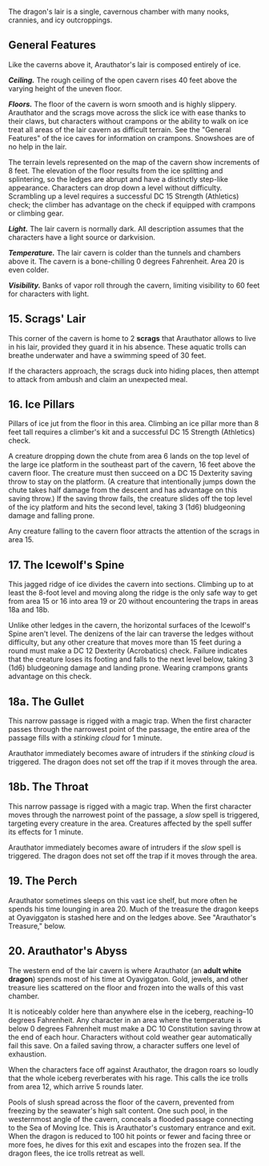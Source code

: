 The dragon's lair is a single, cavernous chamber with many nooks, crannies, and icy outcroppings.

## General Features

Like the caverns above it, Arauthator's lair is composed entirely of ice.

***Ceiling.*** The rough ceiling of the open cavern rises 40 feet above the varying height of the uneven floor.

***Floors.*** The floor of the cavern is worn smooth and is highly slippery. Arauthator and the scrags move across the slick ice with ease thanks to their claws, but characters without crampons or the ability to walk on ice treat all areas of the lair cavern as difficult terrain. See the "General Features" of the ice caves for information on crampons. Snowshoes are of no help in the lair.

The terrain levels represented on the map of the cavern show increments of 8 feet. The elevation of the floor results from the ice splitting and splintering, so the ledges are abrupt and have a distinctly step-like appearance. Characters can drop down a level without difficulty. Scrambling up a level requires a successful DC 15 Strength (Athletics) check; the climber has advantage on the check if equipped with crampons or climbing gear.

***Light.*** The lair cavern is normally dark. All description assumes that the characters have a light source or darkvision.

***Temperature.*** The lair cavern is colder than the tunnels and chambers above it. The cavern is a bone-chilling 0 degrees Fahrenheit. Area 20 is even colder.

***Visibility.*** Banks of vapor roll through the cavern, limiting visibility to 60 feet for characters with light.

## 15. Scrags' Lair

This corner of the cavern is home to 2 **scrags** that Arauthator allows to live in his lair, provided they guard it in his absence. These aquatic trolls can breathe underwater and have a swimming speed of 30 feet.

If the characters approach, the scrags duck into hiding places, then attempt to attack from ambush and claim an unexpected meal.

## 16. Ice Pillars

Pillars of ice jut from the floor in this area. Climbing an ice pillar more than 8 feet tall requires a climber's kit and a successful DC 15 Strength (Athletics) check.

A creature dropping down the chute from area 6 lands on the top level of the large ice platform in the southeast part of the cavern, 16 feet above the cavern floor. The creature must then succeed on a DC 15 Dexterity saving throw to stay on the platform. (A creature that intentionally jumps down the chute takes half damage from the descent and has advantage on this saving throw.) If the saving throw fails, the creature slides off the top level of the icy platform and hits the second level, taking 3 (1d6) bludgeoning damage and falling prone.

Any creature falling to the cavern floor attracts the attention of the scrags in area 15.

## 17. The Icewolf's Spine

This jagged ridge of ice divides the cavern into sections. Climbing up to at least the 8-foot level and moving along the ridge is the only safe way to get from area 15 or 16 into area 19 or 20 without encountering the traps in areas 18a and 18b.

Unlike other ledges in the cavern, the horizontal surfaces of the Icewolf's Spine aren't level. The denizens of the lair can traverse the ledges without difficulty, but any other creature that moves more than 15 feet during a round must make a DC 12 Dexterity (Acrobatics) check. Failure indicates that the creature loses its footing and falls to the next level below, taking 3 (1d6) bludgeoning damage and landing prone. Wearing crampons grants advantage on this check.

## 18a. The Gullet

This narrow passage is rigged with a magic trap. When the first character passes through the narrowest point of the passage, the entire area of the passage fills with a *stinking cloud* for 1 minute.

Arauthator immediately becomes aware of intruders if the *stinking cloud* is triggered. The dragon does not set off the trap if it moves through the area.

## 18b. The Throat

This narrow passage is rigged with a magic trap. When the first character moves through the narrowest point of the passage, a *slow* spell is triggered, targeting every creature in the area. Creatures affected by the spell suffer its effects for 1 minute.

Arauthator immediately becomes aware of intruders if the *slow* spell is triggered. The dragon does not set off the trap if it moves through the area.

## 19. The Perch

Arauthator sometimes sleeps on this vast ice shelf, but more often he spends his time lounging in area 20. Much of the treasure the dragon keeps at Oyaviggaton is stashed here and on the ledges above. See "Arauthator's Treasure," below.

## 20. Arauthator's Abyss

The western end of the lair cavern is where Arauthator (an **adult white dragon**) spends most of his time at Oyaviggaton. Gold, jewels, and other treasure lies scattered on the floor and frozen into the walls of this vast chamber.

It is noticeably colder here than anywhere else in the iceberg, reaching–10 degrees Fahrenheit. Any character in an area where the temperature is below 0 degrees Fahrenheit must make a DC 10 Constitution saving throw at the end of each hour. Characters without cold weather gear automatically fail this save. On a failed saving throw, a character suffers one level of exhaustion.

When the characters face off against Arauthator, the dragon roars so loudly that the whole iceberg reverberates with his rage. This calls the ice trolls from area 12, which arrive 5 rounds later.

Pools of slush spread across the floor of the cavern, prevented from freezing by the seawater's high salt content. One such pool, in the westernmost angle of the cavern, conceals a flooded passage connecting to the Sea of Moving Ice. This is Arauthator's customary entrance and exit. When the dragon is reduced to 100 hit points or fewer and facing three or more foes, he dives for this exit and escapes into the frozen sea. If the dragon flees, the ice trolls retreat as well.
